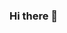 ### Hi there 👋

<!--
**scaevolabars/scaevolabars** is a ✨ _special_ ✨ repository because its `README.md` (this file) appears on your GitHub profile.

Here are some ideas to get you started:

[Rust](https://img.shields.io/badge/rust-%23000000.svg?style=for-the-badge&logo=rust&logoColor=white)
[Julia](https://img.shields.io/badge/-Julia-9558B2?style=for-the-badge&logo=julia&logoColor=white)
[C++](https://img.shields.io/badge/c++-%2300599C.svg?style=for-the-badge&logo=c%2B%2B&logoColor=white)
[Python](https://img.shields.io/badge/python-3670A0?style=for-the-badge&logo=python&logoColor=ffdd54)

- 🔭 I’m currently working on ...
- 🌱 I’m currently learning ...
- 👯 I’m looking to collaborate on ...
- 🤔 I’m looking for help with ...
- 💬 Ask me about ...
- 📫 How to reach me: ...
- 😄 Pronouns: ...
- ⚡ Fun fact: ...
-->
